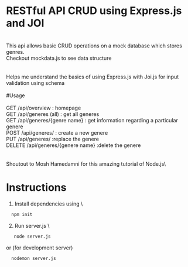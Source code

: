 # RESTful API CRUD using Express.js and JOI
\
This api allows basic CRUD operations on a mock database which stores genres.\
Checkout mockdata.js to see data structure\
\
\
Helps me understand the basics of using Express.js with Joi.js for input validation using schema\
\
#Usage\
\
GET /api/overview : homepage\
GET /api/generes (all) : get all generes\
GET /api/generes/{genre name} : get information regarding a particular genere\
POST /api/generes/ : create a new genere\
PUT /api/generes/ :replace the genere\
DELETE /api/generes/{genere name} :delete the genere\
\
\
Shoutout to Mosh Hamedamni for this amazing tutorial of Node.js\

# Instructions

1) Install dependencies using \
```bash
  npm init
```
2) Run server.js \
```bash
   node server.js
```
or (for development server)
```bash
  nodemon server.js 
```


